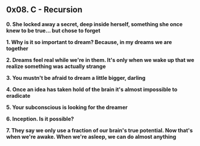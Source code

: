 ## 0x08. C - Recursion

**0. She locked away a secret, deep inside herself, something she once knew to be true... but chose to forget**

**1. Why is it so important to dream? Because, in my dreams we are together**

**2. Dreams feel real while we're in them. It's only when we wake up that we realize something was actually strange**

**3. You mustn't be afraid to dream a little bigger, darling**

**4. Once an idea has taken hold of the brain it's almost impossible to eradicate**

**5. Your subconscious is looking for the dreamer**

**6. Inception. Is it possible?**

**7. They say we only use a fraction of our brain's true potential. Now that's when we're awake. When we're asleep, we can do almost anything**